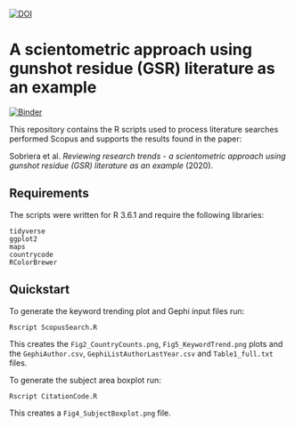 [![DOI](https://zenodo.org/badge/228665895.svg)](https://zenodo.org/badge/latestdoi/228665895)

A scientometric approach using gunshot residue (GSR) literature as an example
=============================================================================

[![Binder](https://mybinder.org/badge_logo.svg)](https://mybinder.org/v2/gh/LRCFS/GSR_Paper/master?urlpath=%2Frstudio)

This repository contains the R scripts used to process literature 
searches performed Scopus and supports the results found in the
paper:

Sobriera et al. *Reviewing research trends - a scientometric approach using gunshot residue (GSR) literature as an example* (2020).

Requirements
------------

The scripts were written for R 3.6.1 and require the following 
libraries:

    tidyverse
    ggplot2
    maps
    countrycode
    RColorBrewer

Quickstart
----------

To generate the keyword trending plot and Gephi input files run:

    Rscript ScopusSearch.R

This creates the `Fig2_CountryCounts.png`, `Fig5_KeywordTrend.png` plots and the `GephiAuthor.csv`, 
`GephiListAuthorLastYear.csv` and `Table1_full.txt` files.
    
To generate the subject area boxplot run:

    Rscript CitationCode.R

This creates a `Fig4_SubjectBoxplot.png` file.

